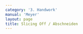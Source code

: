 ```yaml
---
category: '3. Handwork'
manual: 'Meyer'
layout: page
title: Slicing Off / Abschneiden
---
```


<link rel="import" href="/bower_components/polymer/polymer.html">
<link rel="import" href="shared-styles.html">

<dom-module id="{{ page.url | split:'/' | last | remove: '.html' }}-element">
  <template>
    <style include="shared-styles">
      :host {
        display: block;

        padding: 10px;
      }
    </style>

    <div class="card">

      <h1>{{ page.title }}</h1>


      <p>Transcription:</p>
      <blockquote><p>You should execute slicing off thus:</p>

      <blockquote><p>Hold the sword with your arms extended long in front of you, or sink into the guard of the Fool; if your opponent cuts at you with long cuts, then slice them off from you with the long edge to both sides until you see your opportunity to come to another work more suitable for you.</p></blockquote>

      <p>Chasing and the slice are also hidden within this slicing off. Therefore Liechtenauer also writes of this in a maxim where he says:</p>

      <blockquote><p>Slice off the hard ones<br>from both dangers.</p></blockquote>

      <p>That is, slice off the hard strokes from you from both sides.</p>
      </blockquote>

    </div>
  </template>

  <script>
    Polymer({
      is: '{{ page.url | split:'/' | last | remove: '.html' }}-element',
    });
  </script>
</dom-module>